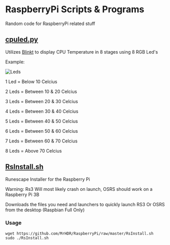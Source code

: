 # RaspberryPi Scripts & Programs
Random code for RaspberryPi related stuff


## [cpuled.py](https://github.com/MrHDR/RaspberryPi/blob/master/cpuled.py)
Utilizes [Blinkt](https://thepihut.com/products/blinkt) to display CPU Temperature in 8 stages using 8 RGB Led's

Example:

![Leds](http://i.imgur.com/GHo3ujM.png)


1 Led = Below 10 Celcius

2 Leds = Between 10 & 20 Celcius

3 Leds = Between 20 & 30 Celcius

4 Leds = Between 30 & 40 Celcius

5 Leds = Between 40 & 50 Celcius

6 Leds = Between 50 & 60 Celcius

7 Leds = Between 60 & 70 Celcius

8 Leds = Above 70 Celcius

## [RsInstall.sh](https://github.com/MrHDR/RaspberryPi/raw/master/RsInstall.sh)
Runescape Installer for the Raspberry Pi

Warning: Rs3 Will most likely crash on launch, OSRS should work on a Raspberry Pi 3B

Downloads the files you need and launchers to quickly launch RS3 Or OSRS from the desktop (Raspbian Full Only)

### Usage
```
wget https://github.com/MrHDR/RaspberryPi/raw/master/RsInstall.sh
sudo ./RsInstall.sh
```
